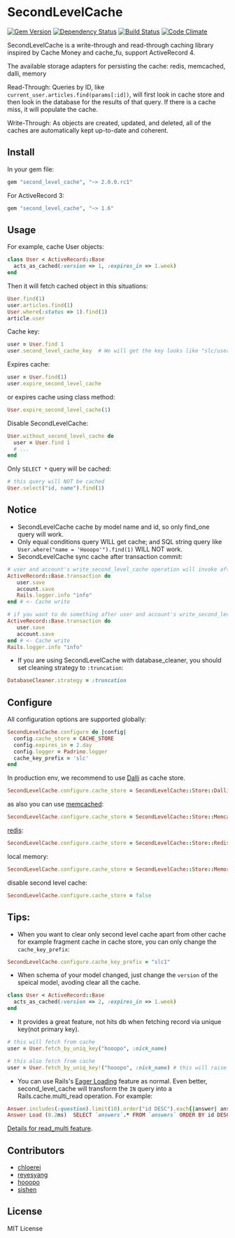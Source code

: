 # SecondLevelCache

[![Gem Version](https://badge.fury.io/rb/second_level_cache.png)](http://badge.fury.io/rb/second_level_cache)
[![Dependency Status](https://gemnasium.com/hooopo/second_level_cache.png)](https://gemnasium.com/hooopo/second_level_cache)
[![Build Status](https://travis-ci.org/hooopo/second_level_cache.png?branch=master)](https://travis-ci.org/hooopo/second_level_cache)
[![Code Climate](https://codeclimate.com/github/hooopo/second_level_cache.png)](https://codeclimate.com/github/hooopo/second_level_cache)

SecondLevelCache is a write-through and read-through caching library inspired by Cache Money and cache_fu, support ActiveRecord 4. 

The available storage adapters for persisting the cache: redis, memcached, dalli, memory

Read-Through: Queries by ID, like `current_user.articles.find(params[:id])`, will first look in cache store and then look in the database for the results of that query. If there is a cache miss, it will populate the cache.

Write-Through: As objects are created, updated, and deleted, all of the caches are automatically kept up-to-date and coherent.


## Install

In your gem file:

```ruby
gem "second_level_cache", "~> 2.0.0.rc1"
```

For ActiveRecord 3:

```ruby
gem "second_level_cache", "~> 1.6"
```

## Usage

For example, cache User objects:

```ruby
class User < ActiveRecord::Base
  acts_as_cached(:version => 1, :expires_in => 1.week)
end
```

Then it will fetch cached object in this situations:

```ruby
User.find(1)
user.articles.find(1)
User.where(:status => 1).find(1)
article.user
```

Cache key:

```ruby
user = User.find 1
user.second_level_cache_key  # We will get the key looks like "slc/user/1/0"
```

Expires cache:

```ruby
user = User.find(1)
user.expire_second_level_cache
```
or expires cache using class method:
```ruby
User.expire_second_level_cache(1)
```

Disable SecondLevelCache:

```ruby
User.without_second_level_cache do
  user = User.find 1
  # ...
end
```

Only `SELECT *` query will be cached:

```ruby
# this query will NOT be cached
User.select("id, name").find(1)
```

## Notice

* SecondLevelCache cache by model name and id, so only find_one query will work.
* Only equal conditions query WILL get cache; and SQL string query like `User.where("name = 'Hooopo'").find(1)` WILL NOT work.
* SecondLevelCache sync cache after transaction commit:

```ruby
# user and account's write_second_level_cache operation will invoke after the logger.
ActiveRecord::Base.transaction do
   user.save
   account.save
   Rails.logger.info "info"
end # <- Cache write 

# if you want to do something after user and account's write_second_level_cache operation, do this way:
ActiveRecord::Base.transaction do
   user.save
   account.save
end # <- Cache write 
Rails.logger.info "info"
```

* If you are using SecondLevelCache with database_cleaner, you should set cleaning strategy to `:truncation`:

```ruby
DatabaseCleaner.strategy = :truncation
```

## Configure

All configuration options are supported globally:

```ruby
SecondLevelCache.configure do |config|
  config.cache_store = CACHE_STORE
  config.expires_in = 2.day
  config.logger = Padrino.logger
  cache_key_prefix = 'slc'
end
```

In production env, we recommend to use [Dalli](https://github.com/mperham/dalli) as cache store.

```ruby
SecondLevelCache.configure.cache_store = SecondLevelCache::Store::Dalli.new(::Dalli::Client.new('127.0.0.1:11211'))
```

as also you can use [memcached](https://github.com/evan/memcached):

```ruby
SecondLevelCache.configure.cache_store = SecondLevelCache::Store::Memcached.new(::Memcached.new('127.0.0.1:11211', :exception_retry_limit => 1))
```

[redis](https://github.com/redis/redis-rb):

```ruby
SecondLevelCache.configure.cache_store = SecondLevelCache::Store::Redis.new(::Redis.new(:host => '127.0.0.1', :port => 6379, :db => 0))
```

local memory:

```ruby
SecondLevelCache.configure.cache_store = SecondLevelCache::Store::Memory.new(50)
```

disable second level cache:

```ruby
SecondLevelCache.configure.cache_store = false
```

## Tips: 

* When you want to clear only second level cache apart from other cache for example fragment cache in cache store,
you can only change the `cache_key_prefix`:

```ruby
SecondLevelCache.configure.cache_key_prefix = "slc1"
```
* When schema of your model changed, just change the `version` of the speical model, avoding clear all the cache.

```ruby
class User < ActiveRecord::Base
  acts_as_cached(:version => 2, :expires_in => 1.week)
end
```

* It provides a great feature, not hits db when fetching record via unique key(not primary key). 

```ruby
# this will fetch from cache
user = User.fetch_by_uniq_key("hooopo", :nick_name)

# this also fetch from cache
user = User.fetch_by_uniq_key!("hooopo", :nick_name) # this will raise `ActiveRecord::RecordNotFound` Exception when nick name not exists.
```

* You can use Rails's [Eager Loading](http://guides.rubyonrails.org/active_record_querying.html#eager-loading-associations) feature as normal. Even better, second_level_cache will transform the `IN` query into a Rails.cache.multi_read operation. For example:

```ruby
Answer.includes(:question).limit(10).order("id DESC").each{|answer| answer.question.title}
Answer Load (0.2ms)  SELECT `answers`.* FROM `answers` ORDER BY id DESC LIMIT 10 # Only one SQL query and one Rails.cache.read_multi fetching operation.
```
[Details for read_multi feature](http://hooopo.writings.io/articles/a9cae5e0).

## Contributors

* [chloerei](https://github.com/chloerei)
* [reyesyang](https://github.com/reyesyang)
* [hooopo](https://github.com/hooopo)
* [sishen](https://github.com/sishen)

## License

MIT License

